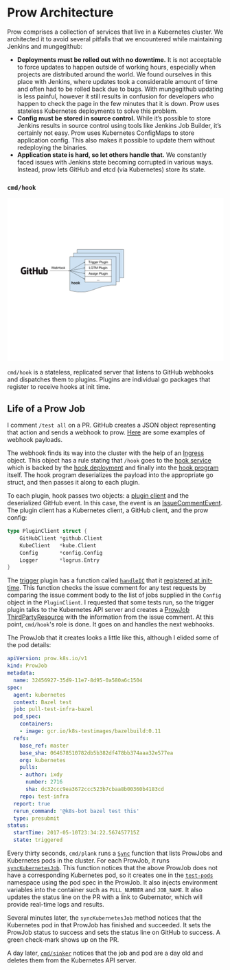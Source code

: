 # Prow Architecture

Prow comprises a collection of services that live in a Kubernetes cluster. We architected it to avoid several pitfalls that we encountered while maintaining Jenkins and mungegithub:

* **Deployments must be rolled out with no downtime.** It is not acceptable to force updates to happen outside of working hours, especially when projects are distributed around the world. We found ourselves in this place with Jenkins, where updates took a considerable amount of time and often had to be rolled back due to bugs. With mungegithub updating is less painful, however it still results in confusion for developers who happen to check the page in the few minutes that it is down. Prow uses stateless Kubernetes deployments to solve this problem.
* **Config must be stored in source control.** While it’s possible to store Jenkins results in source control using tools like Jenkins Job Builder, it’s certainly not easy. Prow uses Kubernetes ConfigMaps to store application config. This also makes it possible to update them without redeploying the binaries.
* **Application state is hard, so let others handle that.** We constantly faced issues with Jenkins state becoming corrupted in various ways. Instead, prow lets GitHub and etcd (via Kubernetes) store its state.

### `cmd/hook`

![cmd/hook](./hook.svg)

`cmd/hook` is a stateless, replicated server that listens to GitHub webhooks and dispatches them to plugins. Plugins are individual go packages that register to receive hooks at init time.

## Life of a Prow Job

I comment `/test all` on a PR. GitHub creates a JSON object representing that action and sends a webhook to prow. [Here](https://github.com/kubernetes/test-infra/tree/c8829eef589a044126289cb5b4dc8e85db3ea22f/prow/cmd/phony/examples) are some examples of webhook payloads.

The webhook finds its way into the cluster with the help of an [Ingress](https://github.com/kubernetes/test-infra/blob/c8829eef589a044126289cb5b4dc8e85db3ea22f/prow/cluster/ingress.yaml) object. This object has a rule stating that `/hook` goes to the [hook service](https://github.com/kubernetes/test-infra/blob/c8829eef589a044126289cb5b4dc8e85db3ea22f/prow/cluster/hook_service.yaml) which is backed by the [hook deployment](https://github.com/kubernetes/test-infra/blob/c8829eef589a044126289cb5b4dc8e85db3ea22f/prow/cluster/hook_deployment.yaml) and finally into the [hook program](https://github.com/kubernetes/test-infra/tree/c8829eef589a044126289cb5b4dc8e85db3ea22f/prow/cmd/hook) itself. The hook program deserializes the payload into the appropriate go struct, and then passes it along to each plugin.

To each plugin, hook passes two objects: a [plugin client](https://github.com/kubernetes/test-infra/blob/c8829eef589a044126289cb5b4dc8e85db3ea22f/prow/plugins/plugins.go#L64-L70) and the deserialized GitHub event. In this case, the event is an [IssueCommentEvent](https://github.com/kubernetes/test-infra/blob/c8829eef589a044126289cb5b4dc8e85db3ea22f/prow/github/types.go#L116-L121). The plugin client has a Kubernetes client, a GitHub client, and the prow config:

```go
type PluginClient struct {
	GitHubClient *github.Client
	KubeClient   *kube.Client
	Config       *config.Config
	Logger       *logrus.Entry
}
```

The [trigger](https://github.com/kubernetes/test-infra/tree/c8829eef589a044126289cb5b4dc8e85db3ea22f/prow/plugins/trigger) plugin has a function called [`handleIC`](https://github.com/kubernetes/test-infra/blob/c8829eef589a044126289cb5b4dc8e85db3ea22f/prow/plugins/trigger/ic.go#L31) that it [registered at init-time](https://github.com/kubernetes/test-infra/blob/c8829eef589a044126289cb5b4dc8e85db3ea22f/prow/plugins/trigger/trigger.go#L35). This function checks the issue comment for any test requests by comparing the issue comment body to the list of jobs supplied in the `Config` object in the `PluginClient`. I requested that some tests run, so the trigger plugin talks to the Kubernetes API server and creates a [ProwJob ThirdPartyResource](https://github.com/kubernetes/test-infra/blob/c8829eef589a044126289cb5b4dc8e85db3ea22f/prow/kube/prowjob.go#L50-L83) with the information from the issue comment. At this point, `cmd/hook`'s role is done. It goes on and handles the next webhooks.

The ProwJob that it creates looks a little like this, although I elided some of the pod details:

```yaml
apiVersion: prow.k8s.io/v1
kind: ProwJob
metadata:
  name: 32456927-35d9-11e7-8d95-0a580a6c1504
spec:
  agent: kubernetes
  context: Bazel test
  job: pull-test-infra-bazel
  pod_spec:
    containers:
    - image: gcr.io/k8s-testimages/bazelbuild:0.11
  refs:
    base_ref: master
    base_sha: 064678510782db5b382df478bb374aaa32e577ea
    org: kubernetes
    pulls:
    - author: ixdy
      number: 2716
      sha: dc32ccc9ea3672ccc523b7cbaa8b00360b4183cd
    repo: test-infra
  report: true
  rerun_command: '@k8s-bot bazel test this'
  type: presubmit
status:
  startTime: 2017-05-10T23:34:22.567457715Z
  state: triggered
```

Every thirty seconds, `cmd/plank` runs a [`Sync`](https://github.com/kubernetes/test-infra/blob/c8829eef589a044126289cb5b4dc8e85db3ea22f/prow/plank/controller.go#L71) function that lists ProwJobs and Kubernetes pods in the cluster. For each ProwJob, it runs [`syncKubernetesJob`](https://github.com/kubernetes/test-infra/blob/c8829eef589a044126289cb5b4dc8e85db3ea22f/prow/plank/controller.go#L233-L296). This function notices that the above ProwJob does not have a corresponding Kubernetes pod, so it creates one in the [`test-pods`](https://github.com/kubernetes/test-infra/blob/c8829eef589a044126289cb5b4dc8e85db3ea22f/prow/cluster/test_pod_namespace.yaml) namespace using the pod spec in the ProwJob. It also injects environment variables into the container such as `PULL_NUMBER` and `JOB_NAME`. It also updates the status line on the PR with a link to Gubernator, which will provide real-time logs and results.

Several minutes later, the `syncKubernetesJob` method notices that the Kubernetes pod in that ProwJob has finished and succeeded. It sets the ProwJob status to success and sets the status line on GitHub to success. A green check-mark shows up on the PR.

A day later, [`cmd/sinker`](https://github.com/kubernetes/test-infra/blob/c8829eef589a044126289cb5b4dc8e85db3ea22f/prow/cmd/sinker/main.go#L58-L92) notices that the job and pod are a day old and deletes them from the Kubernetes API server.
